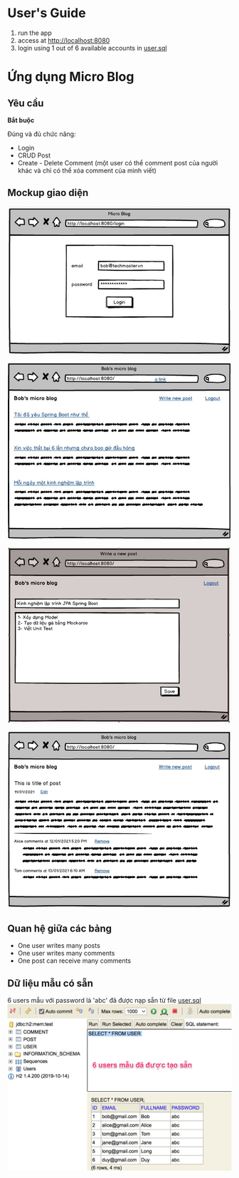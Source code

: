 # User's Guide
1. run the app
2. access at [http://localhost:8080](http://localhost:8080)  
3. login using 1 out of 6 available accounts in [user.sql](src/main/resources/user.sql)  
   


# Ứng dụng Micro Blog

## Yêu cầu

**Bắt buộc**

Đúng và đủ chức năng:
- Login
- CRUD Post
- Create - Delete Comment (một user có thể comment post của người khác và chỉ có thể xóa comment của mình viết)


## Mockup giao diện
![](images/login.jpg)

![](images/home.jpg)

![](images/new_post.jpg)

![](images/post_detail.jpg)

## Quan hệ giữa các bảng
- One user writes many posts
- One user writes many comments
- One post can receive many comments

## Dữ liệu mẫu có sẵn
6 users mẫu với password là 'abc' đã được nạp sẵn từ file [user.sql](src/main/resources/user.sql)
![](images/sample_users.jpg)
